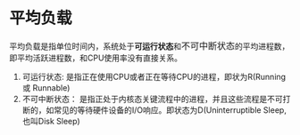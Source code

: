 # 平均负载

平均负载是指单位时间内，系统处于**可运行状态**和<font size=3>不可中断状态</font>的平均进程数，即平均活跃进程数，和CPU使用率没有直接关系。

1. 可运行状态: 是指正在使用CPU或者正在等待CPU的进程，即状为R(Running 或 Runnable)
2. 不可中断状态： 是指正处于内核态关键流程中的进程，并且这些流程是不可打断的，如常见的等待硬件设备的I/O响应。即状态为D(Uninterruptible Sleep,也叫Disk Sleep)